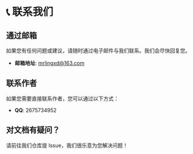 # 📞 联系我们

## 通过邮箱

如果您有任何问题或建议，请随时通过电子邮件与我们联系。我们会尽快回复您。

- **邮箱地址**: [mrlingxd@163.com](mailto:mrlingxd@163.com)

## 联系作者

如果您需要直接联系作者，您可以通过以下方式：

- **QQ**: 2675734952

<!--
## `神秘的角落`

你找到了这个注释，但它不是喧哗的奖赏<br>
有些地方，只属于愿意发现的人<br>
这里，是一扇门。门后，是与你频率相近的人<br>
或许什么也不会发生，或许，一切就从此刻开始<br>
我们并不期望人多，只期望人对<br>
这个群，不为热闹而生，而是为彼此留下缝隙与回声<br>

1054584300

![](assets/qgroup.jpg){width="300px" height="300px"}
-->

## 对文档有疑问？

请前往我们仓库提 Issue，我们很乐意为您解决问题！
